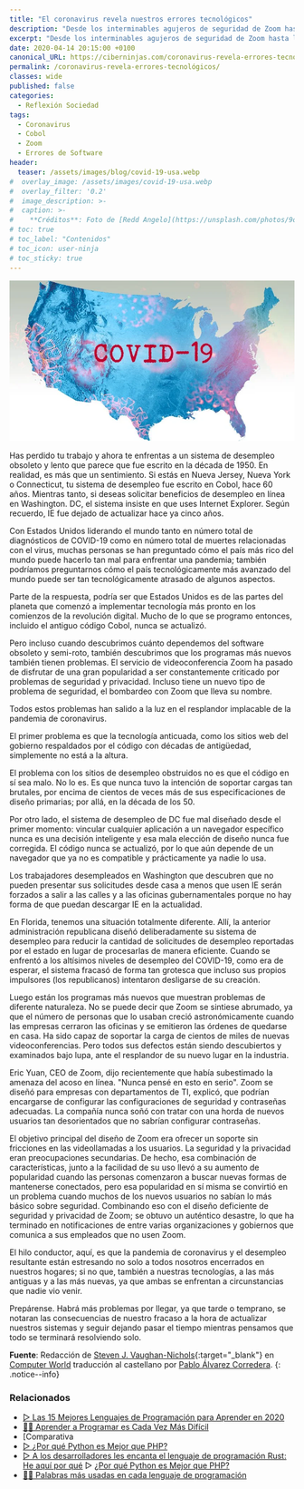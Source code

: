 ```yaml
---
title: "El coronavirus revela nuestros errores tecnológicos"
description: "Desde los interminables agujeros de seguridad de Zoom hasta la revelación de que Cobol sigue vivo y enfermo dentro de nuestra infraestructura crítica del gobierno, estamos descubriendo para nuestra disgusto que mucha de nuestra tecnología está lejos de ser a prueba de desastres."
excerpt: "Desde los interminables agujeros de seguridad de Zoom hasta la revelación de que Cobol sigue vivo y enfermo dentro de nuestra infraestructura crítica del gobierno, estamos descubriendo para nuestra disgusto que mucha de nuestra tecnología está lejos de ser a prueba de desastres."
date: 2020-04-14 20:15:00 +0100
canonical_URL: https://ciberninjas.com/coronavirus-revela-errores-tecnológicos/
permalink: /coronavirus-revela-errores-tecnológicos/
classes: wide
published: false
categories:
  - Reflexión Sociedad
tags:
  - Coronavirus
  - Cobol
  - Zoom
  - Errores de Software
header:
  teaser: /assets/images/blog/covid-19-usa.webp
#  overlay_image: /assets/images/covid-19-usa.webp
#  overlay_filter: '0.2'
#  image_description: >-
#  caption: >-
#    **Créditos**: Foto de [Redd Angelo](https://unsplash.com/photos/9o8YdYGTT64) en [Unsplash](https://unsplash.com/@reddangelo)
# toc: true
# toc_label: "Contenidos"
# toc_icon: user-ninja
# toc_sticky: true
---
```


![](/assets/images/blog/covid-19-usa.webp "")

Has perdido tu trabajo y ahora te enfrentas a un sistema de desempleo obsoleto y lento que parece que fue escrito en la década de 1950. En realidad, es más que un sentimiento. Si estás en Nueva Jersey, Nueva York o Connecticut, tu sistema de desempleo fue escrito en Cobol, hace 60 años. Mientras tanto, si deseas solicitar beneficios de desempleo en línea en Washington. DC, el sistema insiste en que uses Internet Explorer. Según recuerdo, IE fue dejado de actualizar hace ya cinco años.

Con Estados Unidos liderando el mundo tanto en número total de diagnósticos de COVID-19 como en número total de muertes relacionadas con el virus, muchas personas se han preguntado cómo el país más rico del mundo puede hacerlo tan mal para enfrentar una pandemia; también podríamos preguntarnos cómo el país tecnológicamente más avanzado del mundo puede ser tan tecnológicamente atrasado de algunos aspectos.

Parte de la respuesta, podría ser que Estados Unidos es de las partes del planeta que comenzó a implementar tecnología más pronto en los comienzos de la revolución digital. Mucho de lo que se programo entonces, incluido el antiguo código Cobol, nunca se actualizó.

Pero incluso cuando descubrimos cuánto dependemos del software obsoleto y semi-roto, también descubrimos que los programas más nuevos también tienen problemas. El servicio de videoconferencia Zoom ha pasado de disfrutar de una gran popularidad a ser constantemente criticado por problemas de seguridad y privacidad. Incluso tiene un nuevo tipo de problema de seguridad, el bombardeo con Zoom que lleva su nombre.

Todos estos problemas han salido a la luz en el resplandor implacable de la pandemia de coronavirus.

El primer problema es que la tecnología anticuada, como los sitios web del gobierno respaldados por el código con décadas de antigüedad, simplemente no está a la altura.

El problema con los sitios de desempleo obstruidos no es que el código en sí sea malo. No lo es. Es que nunca tuvo la intención de soportar cargas tan brutales, por encima de cientos de veces más de sus especificaciones de diseño primarias; por allá, en la década de los 50.

Por otro lado, el sistema de desempleo de DC fue mal diseñado desde el primer momento: vincular cualquier aplicación a un navegador específico nunca es una decisión inteligente y esa mala elección de diseño nunca fue corregida. El código nunca se actualizó, por lo que aún depende de un navegador que ya no es compatible y prácticamente ya nadie lo usa.

Los trabajadores desempleados en Washington que descubren que no pueden presentar sus solicitudes desde casa a menos que usen IE serán forzados a salir a las calles y a las oficinas gubernamentales porque no hay forma de que puedan descargar IE en la actualidad.

En Florida, tenemos una situación totalmente diferente. Allí, la anterior administración republicana diseñó deliberadamente su sistema de desempleo para reducir la cantidad de solicitudes de desempleo reportadas por el estado en lugar de procesarlas de manera eficiente. Cuando se enfrentó a los altísimos niveles de desempleo del COVID-19, como era de esperar, el sistema fracasó de forma tan grotesca que incluso sus propios impulsores (los republicanos) intentaron desligarse de su creación.

Luego están los programas más nuevos que muestran problemas de diferente naturaleza. No se puede decir que Zoom se sintiese abrumado, ya que el número de personas que lo usaban creció astronómicamente cuando las empresas cerraron las oficinas y se emitieron las órdenes de quedarse en casa. Ha sido capaz de soportar la carga de cientos de miles de nuevas videoconferencias. Pero todos sus defectos están siendo descubiertos y examinados bajo lupa, ante el resplandor de su nuevo lugar en la industria.

Eric Yuan, CEO de Zoom, dijo recientemente que había subestimado la amenaza del acoso en línea. "Nunca pensé en esto en serio". Zoom se diseñó para empresas con departamentos de TI, explicó, que podrían encargarse de configurar las configuraciones de seguridad y contraseñas adecuadas. La compañía nunca soñó con tratar con una horda de nuevos usuarios tan desorientados que no sabrían configurar contraseñas.

El objetivo principal del diseño de Zoom era ofrecer un soporte sin fricciones en las videollamadas a los usuarios. La seguridad y la privacidad eran preocupaciones secundarias. De hecho, esa combinación de características, junto a la facilidad de su uso llevó a su aumento de popularidad cuando las personas comenzaron a buscar nuevas formas de mantenerse conectados, pero esa popularidad en sí misma se convirtió en un problema cuando muchos de los nuevos usuarios no sabían lo más básico sobre seguridad. Combinando eso con el diseño deficiente de seguridad y privacidad de Zoom; se obtuvo un auténtico desastre, lo que ha terminado en notificaciones de entre varias organizaciones y gobiernos que comunica a sus empleados que no usen Zoom.

El hilo conductor, aquí, es que la pandemia de coronavirus y el desempleo resultante están estresando no solo a todos nosotros encerrados en nuestros hogares; si no que, también a nuestras tecnologías, a las más antiguas y a las más nuevas, ya que ambas se enfrentan a circunstancias que nadie vio venir.

Prepárense. Habrá más problemas por llegar, ya que tarde o temprano, se notaran las consecuencias de nuestro fracaso a la hora de actualizar nuestros sistemas y seguir dejando pasar el tiempo mientras pensamos que todo se terminará resolviendo solo.

**Fuente**\: Redacción de [Steven J. Vaughan-Nichols](https://twitter.com/sjvn){:target="_blank"} en [Computer World](https://www.computerworld.com/article/3537558/the-coronavirus-is-revealing-our-technology-blunders.html#tk.rss_all "El coronavirus revela nuestros errores tecnológicos
") traducci&oacute;n al castellano por [Pablo &Aacute;lvarez Corredera](https://kutt.it/ciberninjast).
{: .notice--info}

### Relacionados

* [▷ Las 15 Mejores Lenguajes de Programación para Aprender en 2020](/programar/)
* [👩‍💻 Aprender a Programar es Cada Vez Más Difícil](/aprender-a-programar-es-cada-vez-más-difícil/ "👩‍💻 Aprender a Programar es Cada Vez Más Difícil")
* [Comparativa
* [▷ ¿Por qué Python es Mejor que PHP?](desarrolladores-lenguaje-rust/ "👩‍💻 Aprender a Programar es Cada Vez Más Difícil")
* [▷ A los desarrolladores les encanta el lenguaje de programación Rust: He aquí por qué](/porque-python-es-mejor-que-php/ "👩‍💻 Aprender a Programar es Cada Vez Más Difícil")
▷ [¿Por qué Python es Mejor que PHP?](/porque-python-es-mejor-que-php/ "👩‍💻 Aprender a Programar es Cada Vez Más Difícil")
* [👨‍🎨 Palabras más usadas en cada lenguaje de programación](/palabras-lenguajes-programacion/ "👨‍🎨 Palabras más usadas en cada lenguaje de programación")
